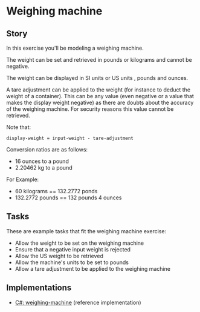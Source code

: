 # Weighing machine

## Story

In this exercise you'll be modeling a weighing machine.

The weight can be set and retrieved in pounds or kilograms and cannot be negative.

The weight can be displayed in SI units or US units
, pounds and ounces.

A tare adjustment can be applied to the weight (for instance to deduct the
weight of a container). This can be any value (even negative or a value that makes the display weight negative)
as there are doubts about the accuracy
of the weighing machine. For security reasons this value cannot be retrieved.

Note that:

```
display-weight = input-weight - tare-adjustment
```

Conversion ratios are as follows:

- 16 ounces to a pound
- 2.20462 kg to a pound

For Example:

- 60 kilograms == 132.2772 ponds
- 132.2772 pounds == 132 pounds 4 ounces

## Tasks

These are example tasks that fit the weighing machine exercise:

- Allow the weight to be set on the weighing machine
- Ensure that a negative input weight is rejected
- Allow the US weight to be retrieved
- Allow the machine's units to be set to pounds
- Allow a tare adjustment to be applied to the weighing machine

## Implementations

- [C#: weighing-machine][implementation-csharp] (reference implementation)

[implementation-csharp]: https://github.com/exercism/csharp/blob/main/exercises/concept/weighing-machine/.docs/instructions.md
